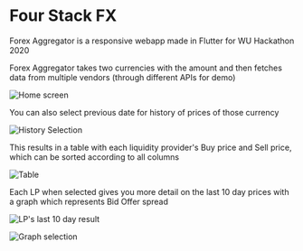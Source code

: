 # Four Stack FX
Forex Aggregator is a responsive webapp made in Flutter for WU Hackathon 2020 

Forex Aggregator takes two currencies with the amount and then fetches data from multiple vendors (through different APIs for demo)

![Home screen](https://user-images.githubusercontent.com/43174511/118361513-757a9380-b5a9-11eb-9c62-a350cf880976.png)

You can also select previous date for history of prices of those currency

![History Selection](https://user-images.githubusercontent.com/43174511/118362493-55e56a00-b5ad-11eb-8783-68758ec1ca8d.png)

This results in a table with each liquidity provider's Buy price and Sell price, which can be sorted according to all columns

![Table](https://user-images.githubusercontent.com/43174511/118361693-30a32c80-b5aa-11eb-8ac1-a440da849456.png)

Each LP when selected gives you more detail on the last 10 day prices with a graph which represents Bid Offer spread

![LP's last 10 day result](https://user-images.githubusercontent.com/43174511/118362384-f6875a00-b5ac-11eb-983c-820892df3bb9.png)

![Graph selection](https://user-images.githubusercontent.com/43174511/118362380-f0917900-b5ac-11eb-8584-55c21aa538fe.png)

